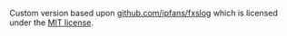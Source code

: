 Custom version based upon [github.com/ipfans/fxslog](https://github.com/ipfans/fxslog) which is licensed under the [MIT license](https://github.com/ipfans/fxslog/blob/ef28b8141434a3d4bf3344728247664cb613e4ff/LICENSE).
